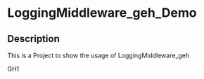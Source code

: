 # LoggingMiddleware_geh_Demo

## Description

This is a Project to show the usage of LoggingMiddleware_geh

GH1


